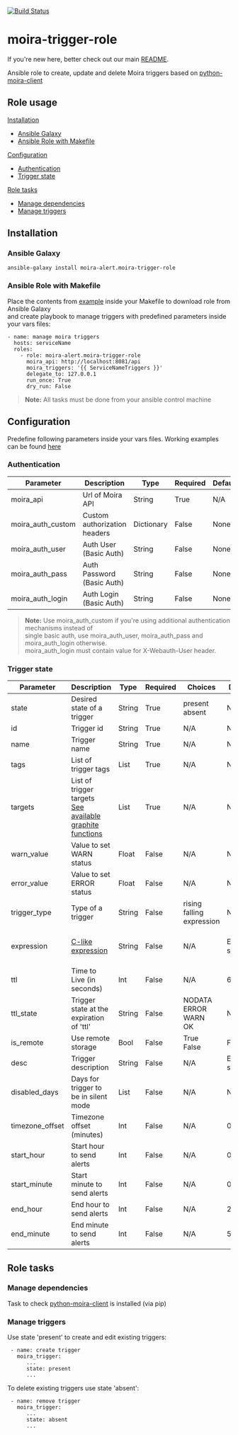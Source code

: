 [![Build Status](https://travis-ci.org/moira-alert/moira-trigger-role.svg?branch=master)](https://travis-ci.org/moira-alert/moira-trigger-role)

# moira-trigger-role

If you're new here, better check out our main [README](https://github.com/moira-alert/moira/blob/master/README.md).

Ansible role to create, update and delete Moira triggers based on
[python-moira-client](https://github.com/moira-alert/python-moira-client)

## Role usage

[Installation](#installation)
-   [Ansible Galaxy](#ansible-galaxy)
-   [Ansible Role with Makefile](#ansible-role)

[Configuration](#configuration)
-   [Authentication](#authentication)
-   [Trigger state](#trigger-state)

[Role tasks](#role-tasks)
-   [Manage dependencies](#manage-dependencies)
-   [Manage triggers](#manage-triggers)

## <a name="installation"></a> Installation

### <a name="ansible-galaxy"></a> Ansible Galaxy

```
ansible-galaxy install moira-alert.moira-trigger-role
```

### <a name="ansible-role"></a> Ansible Role with Makefile

Place the contents from [example](https://github.com/moira-alert/moira-trigger-role/blob/master/tests/Makefile) inside your Makefile to download role from Ansible Galaxy <br>
and create playbook to manage triggers with predefined parameters inside your vars files:

```
- name: manage moira triggers
  hosts: serviceName
  roles:
    - role: moira-alert.moira-trigger-role
      moira_api: http://localhost:8081/api
      moira_triggers: '{{ ServiceNameTriggers }}'
      delegate_to: 127.0.0.1
      run_once: True
      dry_run: False
```

> **Note:** All tasks must be done from your ansible control machine

## <a name="configuration"></a> Configuration

Predefine following parameters inside your vars files. Working examples can be found [here](https://github.com/moira-alert/moira-trigger-role/tree/master/tests/group_vars)

### <a name="authentication"></a> Authentication

| Parameter | Description | Type | Required | Default | Example |
| ------ | ------ | ------ | ------ | ------ | ------ |
| moira_api | Url of Moira API | String | True | N/A | <http://localhost/api/> |
| moira_auth_custom | Custom authorization headers | Dictionary | False | None | Authorization: apiKey |
| moira_auth_user | Auth User (Basic Auth) | String | False | None | admin |
| moira_auth_pass | Auth Password (Basic Auth) | String | False | None | pass |
| moira_auth_login | Auth Login (Basic Auth) | String | False | None | admin |

> **Note:** Use moira_auth_custom if you're using additional authentication mechanisms instead of <br>
> single basic auth, use moira_auth_user, moira_auth_pass and moira_auth_login otherwise. <br>
> moira_auth_login must contain value for X-Webauth-User header.

### <a name="trigger-state"></a> Trigger state

| Parameter | Description | Type | Required | Choices | Default | Example |
| ------ | ------ | ------ | ------ | ------ | ------ | ------ |
| state | Desired state of a trigger | String | True | present <br> absent | N/A | present |
| id | Trigger id | String | True | N/A | N/A | trigger_1 |
| name | Trigger name | String | True | N/A | N/A | Trigger 1 |
| tags | List of trigger tags | List | True | N/A | N/A | - Project <br> - Service |
| targets | List of trigger targets <br> [See available graphite functions](https://github.com/go-graphite/carbonapi/blob/master/COMPATIBILITY.md#functions) | List | True | N/A | N/A | - prefix.*.postfix |
| warn_value | Value to set WARN status | Float | False | N/A | None | 300 |
| error_value | Value to set ERROR status | Float | False | N/A | None | 600 |
| trigger_type | Type of a trigger | String | False | rising <br> falling <br> expression | N/A | rising |
| expression | [C-like expression](https://github.com/Knetic/govaluate) | String | False | N/A | Empty string | t1 >= 10 ? ERROR : (t1 >= 1 ? WARN : OK) |
| ttl | Time to Live (in seconds) | Int | False | N/A | 600 | 600 |
| ttl_state | Trigger state at the expiration of 'ttl' | String | False | NODATA <br> ERROR <br> WARN <br> OK | NODATA | WARN |
| is_remote | Use remote storage | Bool | False | True <br> False | False | False |
| desc | Trigger description | String | False | N/A | Empty string | trigger test description |
| disabled_days | Days for trigger to be in silent mode | List | False | N/A | None | - Mon <br> - Wed |
| timezone_offset | Timezone offset (minutes) | Int | False | N/A | 0 | -180 |
| start_hour | Start hour to send alerts | Int | False | N/A | 0 | 9 |
| start_minute | Start minute to send alerts | Int | False | N/A | 0 | 0 |
| end_hour | End hour to send alerts | Int | False | N/A | 23 | 17 |
| end_minute | End minute to send alerts | Int | False | N/A | 59 | 0 |

## <a name="role-tasks"></a> Role tasks

### <a name="manage-dependencies"></a> Manage dependencies

Task to check [python-moira-client](https://github.com/moira-alert/python-moira-client) is  installed (via pip)

### <a name="manage-triggers"></a> Manage triggers

Use state 'present' to create and edit existing triggers:

```
 - name: create trigger
   moira_trigger:
      ...
      state: present
      ...  
```

To delete existing triggers use state 'absent':

```
 - name: remove trigger
   moira_trigger:
      ...
      state: absent
      ...  
```
